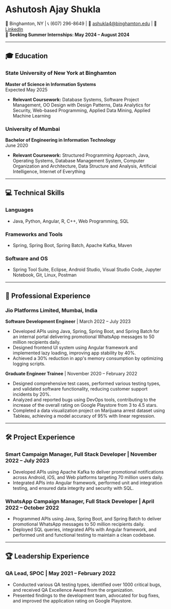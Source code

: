 # Ashutosh Ajay Shukla

📍 Binghamton, NY | 📞 (607) 296-8649 | 📧 ashukla4@binghamton.edu | 👔 [LinkedIn](https://www.linkedin.com/in/shukla-ashu/)  
🌟 **Seeking Summer Internships: May 2024 – August 2024**

---

## 🎓 Education

### State University of New York at Binghamton
**Master of Science in Information Systems**  
Expected May 2025  
- **Relevant Coursework:** Database Systems, Software Project Management, OO Design with Design Patterns, Data Analytics for Security, Web-based Programming, Applied Data Mining, Applied Machine Learning

### University of Mumbai
**Bachelor of Engineering in Information Technology**  
June 2020  
- **Relevant Coursework:** Structured Programming Approach, Java, Operating Systems, Database Management System, Computer Organization and Architecture, Data Structure and Analysis, Artificial Intelligence, Internet of Everything

---

## 💻 Technical Skills

### Languages
- Java, Python, Angular, R, C++, Web Programming, SQL

### Frameworks and Tools
- Spring, Spring Boot, Spring Batch, Apache Kafka, Maven

### Software and OS
- Spring Tool Suite, Eclipse, Android Studio, Visual Studio Code, Jupyter Notebook, Git, Linux, Postman

---

## 📂 Professional Experience

### Jio Platforms Limited, Mumbai, India
**Software Development Engineer** | March 2022 – July 2023
- Developed APIs using Java, Spring, Spring Boot, and Spring Batch for an internal portal delivering promotional WhatsApp messages to 50 million recipients daily.
- Designed frontend UI system using Angular framework and implemented lazy loading, improving app stability by 40%.
- Achieved a 30% reduction in app's memory consumption by optimizing logging scripts.

**Graduate Engineer Trainee** | November 2020 – February 2022
- Designed comprehensive test cases, performed various testing types, and validated software functionality, reducing customer support incidents by 20%.
- Analyzed and reported bugs using DevOps tools, contributing to the increase of the overall rating on Google Playstore from 3 to 4.5 stars.
- Completed a data visualization project on Marijuana arrest dataset using Tableau, achieving a model accuracy of 95% with linear regression.

---

## 🛠️ Project Experience

### Smart Campaign Manager, Full Stack Developer | November 2022 – July 2023
- Developed APIs using Apache Kafka to deliver promotional notifications across Android, iOS, and Web platforms targeting 70 million users daily.
- Integrated APIs into Angular framework, performed unit and integration testing, and ensured data integrity and security with SQL.

### WhatsApp Campaign Manager, Full Stack Developer | April 2022 – October 2022
- Programmed APIs using Java, Spring Boot, and Spring Batch to deliver promotional WhatsApp messages to 50 million recipients daily.
- Deployed SQL queries, integrated APIs with Angular framework, and performed unit and functional testing to maintain a clean codebase.

---

## 🏆 Leadership Experience

### QA Lead, SPOC | May 2021 – February 2022
- Conducted various QA testing types, identified over 1000 critical bugs, and received QA Excellence Award from the organization.
- Presented findings to the development team, advocated for bug fixes, and improved the application rating on Google Playstore.

